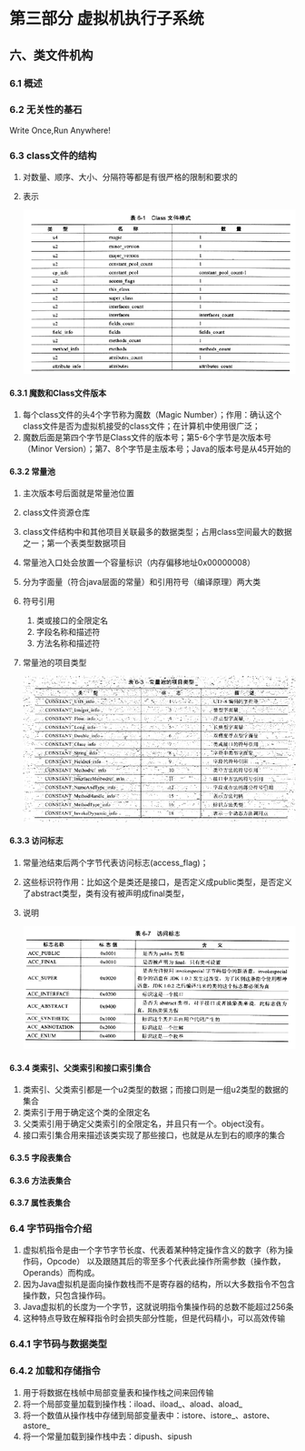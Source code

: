 # 第三部分 虚拟机执行子系统
## 六、类文件机构
### 6.1 概述
### 6.2 无关性的基石
Write Once,Run Anywhere!
### 6.3 class文件的结构
1. 对数量、顺序、大小、分隔符等都是有很严格的限制和要求的
2. 表示

    ![](./asserts/001.png)
#### 6.3.1 魔数和Class文件版本
1. 每个class文件的头4个字节称为魔数（Magic Number）；作用：确认这个class文件是否为虚拟机接受的class文件；在计算机中使用很广泛；
2. 魔数后面是第四个字节是Class文件的版本号；第5-6个字节是次版本号（Minor Version）；第7、8个字节是主版本号；Java的版本号是从45开始的
#### 6.3.2 常量池
1. 主次版本号后面就是常量池位置
2. class文件资源仓库
3. class文件结构中和其他项目关联最多的数据类型；占用class空间最大的数据之一；第一个表类型数据项目
4. 常量池入口处会放置一个容量标识（内存偏移地址0x00000008）
5. 分为字面量（符合java层面的常量）和引用符号（编译原理）两大类
6. 符号引用
   1. 类或接口的全限定名
   2. 字段名称和描述符
   3. 方法名称和描述符
7. 常量池的项目类型

   ![](./asserts/002.png)
#### 6.3.3 访问标志
1. 常量池结束后两个字节代表访问标志(access_flag)；
2. 这些标识符作用：比如这个是类还是接口，是否定义成public类型，是否定义了abstract类型，类有没有被声明成final类型，
3. 说明

   ![](./asserts/003.png)
#### 6.3.4 类索引、父类索引和接口索引集合
1. 类索引、父类索引都是一个u2类型的数据；而接口则是一组u2类型的数据的集合
2. 类索引于用于确定这个类的全限定名
3. 父类索引用于确定父类索引的全限定名，并且只有一个。object没有。
4. 接口索引集合用来描述该类实现了那些接口，也就是从左到右的顺序的集合
#### 6.3.5 字段表集合
#### 6.3.6 方法表集合
#### 6.3.7 属性表集合
### 6.4 字节码指令介绍
1. 虚拟机指令是由一个字节字节长度、代表着某种特定操作含义的数字（称为操作码，Opcode）
   以及跟随其后的零至多个代表此操作所需参数（操作数，Operands）而构成。
2. 因为Java虚拟机是面向操作数栈而不是寄存器的结构，所以大多数指令不包含操作数，只包含操作码。
3. Java虚拟机的长度为一个字节，这就说明指令集操作码的总数不能超过256条
4. 这种特点导致在解释指令时会损失部分性能，但是代码精小，可以高效传输
### 6.4.1 字节码与数据类型
### 6.4.2 加载和存储指令
1. 用于将数据在栈帧中局部变量表和操作栈之间来回传输
2. 将一个局部变量加载到操作栈：iload、iload_<n>、aload、aload_<n>
3. 将一个数值从操作栈中存储到局部变量表中：istore、istore_<n>、astore、astore_<n>
4. 将一个常量加载到操作栈中去：dipush、sipush














































